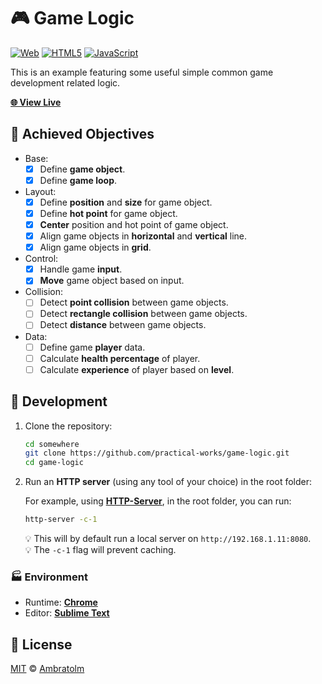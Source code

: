 # 🎮 Game Logic

[![Web](https://img.shields.io/badge/web-blue?logo=w3c)](https://github.com/topics/web)
[![HTML5](https://img.shields.io/badge/html5-blue?logo=html5)](https://github.com/topics/html5)
[![JavaScript](https://img.shields.io/badge/javaScript-blue?logo=javascript)](https://github.com/topics/javascript)

This is an example featuring some useful simple common game development related logic.

[**🌐 View Live**](https://practical-works.github.io/game-logic)

## 🎯 Achieved Objectives

- Base:
    - [x] Define **game object**.
    - [x] Define **game loop**.
- Layout:
    - [x] Define **position** and **size** for game object.
    - [x] Define **hot point** for game object.
    - [x] **Center** position and hot point of game object.
    - [x] Align game objects in **horizontal** and **vertical** line.
    - [x] Align game objects in **grid**.
- Control:
    - [x] Handle game **input**.
    - [x] **Move** game object based on input.
- Collision:
    - [ ] Detect **point collision** between game objects.
    - [ ] Detect **rectangle collision** between game objects.
    - [ ] Detect **distance** between game objects.
- Data:
    - [ ] Define game **player** data.
    - [ ] Calculate **health percentage** of player.
    - [ ] Calculate **experience** of player based on **level**.

## 🚀 Development

1. Clone the repository:

    ```bash
    cd somewhere
    git clone https://github.com/practical-works/game-logic.git
    cd game-logic
    ```

2. Run an **HTTP server** (using any tool of your choice) in the root folder:

    For example, using [**HTTP-Server**](https://www.npmjs.com/package/http-server), in the root folder, you can run:
    ```bash
    http-server -c-1
    ```
    💡 This will by default run a local server on `http://192.168.1.11:8080`.<br />
    💡 The `-c-1` flag will prevent caching.

### 🏭 Environment

- Runtime: [**Chrome**](https://www.google.com/chrome)
- Editor: [**Sublime Text**](https://www.sublimetext.com)

## 📄 License

[MIT](./LICENSE) © [Ambratolm](https://github.com/Ambratolm)